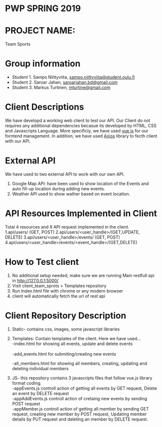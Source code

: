 # PWP SPRING 2019
# PROJECT NAME:
Team Sports
# Group information
* Student 1. Sampo Niittyviita, sampo.niittyviita@student.oulu.fi
* Student 2. Saroar Jahan, saroarjahan.bd@gmail.com
* Student 3. Markus Turtinen, mturtine@gmail.com

# Client Descriptions
We have developd a working  web client  to test our API. Our Client do not requires any additional  dependencies becasue its developed by  HTML, CSS and  Javascripts Language. More specificly, we have used <a  target="_blank" href="https://vuejs.org/">vue.js</a> for our forntend management. In addition, we have used <a target="_blank" href="https://vuejs.org/v2/cookbook/using-axios-to-consume-apis.html">Axios</a> library to fecth client with our API.

# External API
We have used to two external API to work with our own API.
1. Google Map API: have been used to show location of the Events and auto fill-up location during adding new events.
2. Weather API used to show wather based on event location.

# API Resources Implemented in Client
Total 4 resources and 9 API request implemented in the client.<br>
1.api/users/ (GET, POST)
2.api/users/<user_handle>/(GET,UPDATE, DELETE)
3.api/users/<user_handle>/events/ (GET, POST)
4.api/users/<user_handle>/events/<event_handle>/(GET,DELETE)


# How to Test client
1. No additional setup needed, make sure we are running Main restfull api in http://127.0.0.1:5000/<br>
1. Visit  client_team_sprots > Templates repository<br>
2. Run Index.html file with chrome or any modern browser<br>
4. client will automatically fetch the url of rest api <br>

# Client Repository Description
1. Static- contains css, images, some javascript libraries 

2. Templates: Contain templates of the client. Here we have used...<br>
	-index.html for showing all events, update and delete events<br>	
	-add_events.html for submiting/creating new events<br>
	
	-all_members.html for showing all members, creating, updating and deleting individual members

3. JS- this repository contains 3 javascripts files that follow vue.js library format coding.<br>
	-appEvents.js controll action of getting all events by GET request, Delete an event by DELETE request<br>
	-appAddEvents.js controll action of cretaing new events by sending POST request<br>	
	-appMember.js controll action of getting all member by sending GET request, creating new member by 
	 POST request, Updating member details by PUT request and deleting an member by DELETE request.





